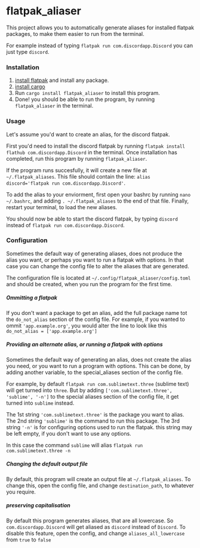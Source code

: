 # flatpak_aliaser
This project allows you to automatically generate aliases for installed flatpak packages, to make them easier to run from the terminal.

For example instead of typing `flatpak run com.discordapp.Discord` you can just type `discord`.

### Installation
1. [install flatpak](https://flatpak.org/setup/) and install any package.
2. [install cargo](https://doc.rust-lang.org/cargo/getting-started/installation.html)
3. Run `cargo install flatpak_aliaser` to install this program.
4. Done! you should be able to run the program, by running `flatpak_aliaser` in the terminal.

### Usage
Let's assume you'd want to create an alias, for the discord flatpak.

First you'd need to install the discord flatpak by running `flatpak install flathub com.discordapp.Discord` in the terminal.
Once installation has completed, run this program by running `flatpak_aliaser`.

If the program runs succesfully, it will create a new file at `~/.flatpak_aliases`.
This file should contain the line: `alias discord='flatpak run com.discordapp.Discord'`.

To add the alias to your enviorment, first open your bashrc by running `nano ~/.bashrc`, and adding `. ~/.flatpak_aliases` to the end of that file.
Finally, restart your terminal, to load the new aliases.


You should now be able to start the discord flatpak, by typing `discord` instead of `flatpak run com.discordapp.Discord`. 

### Configuration
Sometimes the default way of generating aliases, does not produce the alias you want, or perhaps you want to run a flatpak with options.
In that case you can change the config file to alter the aliases that are generated.

The configuration file is located at `~/.config/flatpak_aliaser/config.toml` and should be created, when you run the program for the first time.

##### Ommitting a flatpak
If you don't want a package to get an alias, add the full package name tot the `do_not_alias` section of the config file.
For example, if you wanted to ommit `'app.example.org'`, you would alter the line to look like this `do_not_alias = ['app.example.org']`

##### Providing an alternate alias, or running a flatpak with options
Sometimes the default way of generating an alias, does not create the alias you need, or you want to run a program with options.
This can be done, by adding another variable, to the special_aliases section of the config file.

For example, by default `flatpak run com.sublimetext.three` (sublime text) will get turned into `three`.
But by adding `['com.sublimetext.three', 'sublime', '-n']` to the special aliases section of the config file, it get turned into `sublime` instead.

The 1st string `'com.sublimetext.three'` is the package you want to alias.
The 2nd string `'sublime'` is the command to run this package.
The 3rd string `'-n'` is for configuring options used to run the flatpak. this string may be left empty, if you don't want to use any options.

In this case the command `sublime` will alias `flatpak run com.sublimetext.three -n`

##### Changing the default output file
By default, this program will create an output file at `~/.flatpak_aliases`.
To change this, open the config file, and change `destination_path`, to whatever you require.

##### preserving capitalisation
By default this program generates aliases, that are all lowercase.
So `com.discordapp.Discord` will get aliased as `discord` instead of `Discord`.
To disable this feature, open the config, and change `aliases_all_lowercase` from `true` to `false`


